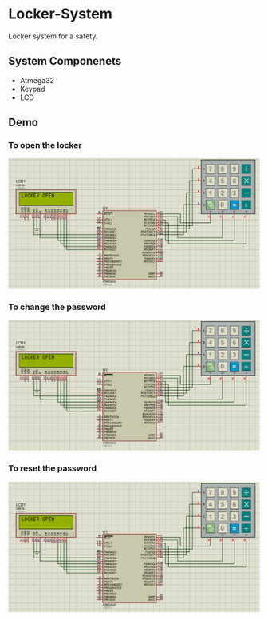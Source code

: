 # Locker-System
Locker system for a safety.

## System Componenets
* Atmega32
* Keypad
* LCD

## Demo

### To open the locker
<p align="center"><img src="gifs/wrongpassword.gif"\></p>

### To change the password
<p align="center"><img src="gifs/Changepasswordeeprom.gif"\></p>

### To reset the password
<p align="center"><img src="gifs/resetpassword.gif"\></p>

